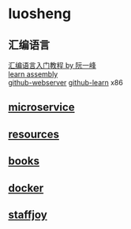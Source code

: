 # luosheng

## 汇编语言

[汇编语言入门教程 by 阮一峰](http://www.ruanyifeng.com/blog/2018/01/assembly-language-primer.html)  
[learn assembly](https://learn-anything.xyz/programming/programming-languages/assembly)  
[github-webserver](https://github.com/nemasu/asmttpd)
[github-learn](https://github.com/0xAX/asm)
x86

## [microservice](./micro.md)

## [resources](./resources.md)

## [books](./books.md)

## [docker](./docker.md)

## [staffjoy](./fo-staffjoy.md)


